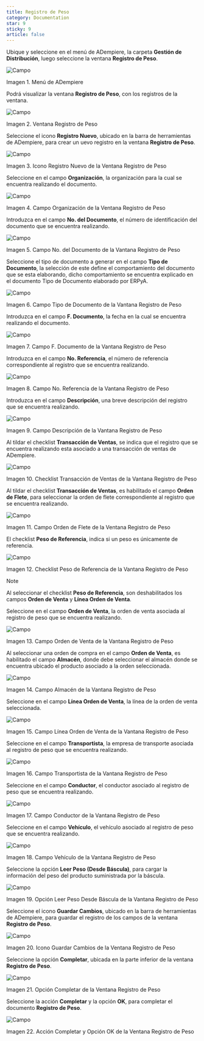 ```yaml
---
title: Registro de Peso
category: Documentation
star: 9
sticky: 9
article: false
---
```


Ubique y seleccione en el menú de ADempiere, la carpeta **Gestión de Distribución**, luego seleccione la ventana **Registro de Peso**.

![Campo](/assets/img/docs/distribution-management/dim-distribution-image1.png)

Imagen 1. Menú de ADempiere

Podrá visualizar la ventana **Registro de Peso**, con los registros de la ventana.

![Campo](/assets/img/docs/distribution-management/dim-distribution-image2.png)

Imagen 2. Ventana Registro de Peso

Seleccione el icono **Registro Nuevo**, ubicado en la barra de herramientas de ADempiere, para crear un uevo registro en la ventana **Registro de Peso**.

![Campo](/assets/img/docs/distribution-management/dim-distribution-image3.png)

Imagen 3. Icono Registro Nuevo de la Ventana Registro de Peso

Seleccione en el campo **Organización**, la organización para la cual se encuentra realizando el documento.

![Campo](/assets/img/docs/distribution-management/dim-distribution-image4.png)

Imagen 4. Campo Organización de la Ventana Registro de Peso

Introduzca en el campo **No. del Documento**, el número de identificación del documento que se encuentra realizando.

![Campo](/assets/img/docs/distribution-management/dim-distribution-image5.png)

Imagen 5. Campo No. del Documento de la Vantana Registro de Peso

Seleccione el tipo de documento a generar en el campo **Tipo de Documento**, la selección de este define el comportamiento del documento que se esta elaborando, dicho comportamiento se encuentra explicado en el documento Tipo de Documento elaborado por ERPyA.

![Campo](/assets/img/docs/distribution-management/dim-distribution-image6.png)

Imagen 6. Campo Tipo de Documento de la Vantana Registro de Peso

Introduzca en el campo **F. Documento**, la fecha en la cual se encuentra realizando el documento.

![Campo](/assets/img/docs/distribution-management/dim-distribution-image7.png)

Imagen 7. Campo F. Documento de la Vantana Registro de Peso

Introduzca en el campo **No. Referencia**, el número de referencia correspondiente al registro que se encuentra realizando.

![Campo](/assets/img/docs/distribution-management/dim-distribution-image8.png)

Imagen 8. Campo No. Referencia de la Vantana Registro de Peso

Introduzca en el campo **Descripción**, una breve descripción del registro que se encuentra realizando.

![Campo](/assets/img/docs/distribution-management/dim-distribution-image9.png)

Imagen 9. Campo Descripción de la Vantana Registro de Peso

Al tildar el checklist **Transacción de Ventas**, se indica que el registro que se encuentra realizando esta asociado a una transacción de ventas de ADempiere.

![Campo](/assets/img/docs/distribution-management/dim-distribution-image10.png)

Imagen 10. Checklist Transacción de Ventas de la Vantana Registro de Peso

Al tildar el checklist **Transacción de Ventas**, es habilitado el campo **Orden de Flete**, para seleccionar la orden de flete correspondiente al registro que se encuentra realizando.

![Campo](/assets/img/docs/distribution-management/dim-distribution-image11.png)

Imagen 11. Campo Orden de Flete de la Ventana Registro de Peso

El checklist **Peso de Referencia**, indica si un peso es únicamente de referencia.

![Campo](/assets/img/docs/distribution-management/dim-distribution-image12.png)

Imagen 12. Checklist Peso de Referencia de la Vantana Registro de Peso

Note

Al seleccionar el checklist **Peso de Referencia**, son deshabilitados los campos **Orden de Venta** y **Línea Orden de Venta**.

Seleccione en el campo **Orden de Venta**, la orden de venta asociada al registro de peso que se encuentra realizando.

![Campo](/assets/img/docs/distribution-management/dim-distribution-image13.png)

Imagen 13. Campo Orden de Venta de la Vantana Registro de Peso

Al seleccionar una orden de compra en el campo **Orden de Venta**, es habilitado el campo **Almacén**, donde debe seleccionar el almacén donde se encuentra ubicado el producto asociado a la orden seleccionada.

![Campo](/assets/img/docs/distribution-management/dim-distribution-image14.png)

Imagen 14. Campo Almacén de la Vantana Registro de Peso

Seleccione en el campo **Línea Orden de Venta**, la línea de la orden de venta seleccionada.

![Campo](/assets/img/docs/distribution-management/dim-distribution-image15.png)

Imagen 15. Campo Línea Orden de Venta de la Vantana Registro de Peso

Seleccione en el campo **Transportista**, la empresa de transporte asociada al registro de peso que se encuentra realizando.

![Campo](/assets/img/docs/distribution-management/dim-distribution-image16.png)

Imagen 16. Campo Transportista de la Vantana Registro de Peso

Seleccione en el campo **Conductor**, el conductor asociado al registro de peso que se encuentra realizando.

![Campo](/assets/img/docs/distribution-management/dim-distribution-image17.png)

Imagen 17. Campo Conductor de la Vantana Registro de Peso

Seleccione en el campo **Vehículo**, el vehículo asociado al registro de peso que se encuentra realizando.

![Campo](/assets/img/docs/distribution-management/dim-distribution-image18.png)

Imagen 18. Campo Vehículo de la Vantana Registro de Peso

Seleccione la opción **Leer Peso (Desde Báscula)**, para cargar la información del peso del producto suministrada por la báscula.

![Campo](/assets/img/docs/distribution-management/dim-distribution-image19.png)

Imagen 19. Opción Leer Peso Desde Báscula de la Vantana Registro de Peso

Seleccione el icono **Guardar Cambios**, ubicado en la barra de herramientas de ADempiere, para guardar el registro de los campos de la ventana **Registro de Peso**.

![Campo](/assets/img/docs/distribution-management/dim-distribution-image20.png)

Imagen 20. Icono Guardar Cambios de la Ventana Registro de Peso

Seleccione la opción **Completar**, ubicada en la parte inferior de la ventana **Registro de Peso**.

![Campo](/assets/img/docs/distribution-management/dim-distribution-image21.png)

Imagen 21. Opción Completar de la Ventana Registro de Peso

Seleccione la acción **Completar** y la opción **OK**, para completar el documento **Registro de Peso**.

![Campo](/assets/img/docs/distribution-management/dim-distribution-image22.png)

Imagen 22. Acción Completar y Opción OK de la Ventana Registro de Peso

